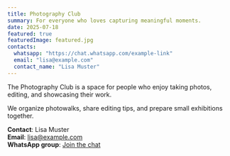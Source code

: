 ```yaml
---
title: Photography Club
summary: For everyone who loves capturing meaningful moments.
date: 2025-07-18
featured: true
featuredImage: featured.jpg
contacts:
  whatsapp: "https://chat.whatsapp.com/example-link"
  email: "lisa@example.com"
  contact_name: "Lisa Muster"
---
```


The Photography Club is a space for people who enjoy taking photos, editing, and showcasing their work.

We organize photowalks, share editing tips, and prepare small exhibitions together.

**Contact**: Lisa Muster  
**Email**: [lisa@example.com](mailto:lisa@example.com)  
**WhatsApp group**: [Join the chat](https://chat.whatsapp.com/example-link)

